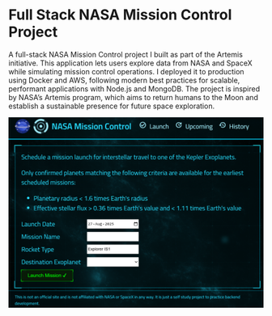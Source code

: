 # Full Stack NASA Mission Control Project

A full-stack NASA Mission Control project I built as part of the Artemis initiative. This application lets users explore data from NASA and SpaceX while simulating mission control operations. I deployed it to production using Docker and AWS, following modern best practices for scalable, performant applications with Node.js and MongoDB. The project is inspired by NASA’s Artemis program, which aims to return humans to the Moon and establish a sustainable presence for future space exploration.

![alt text](image.png)